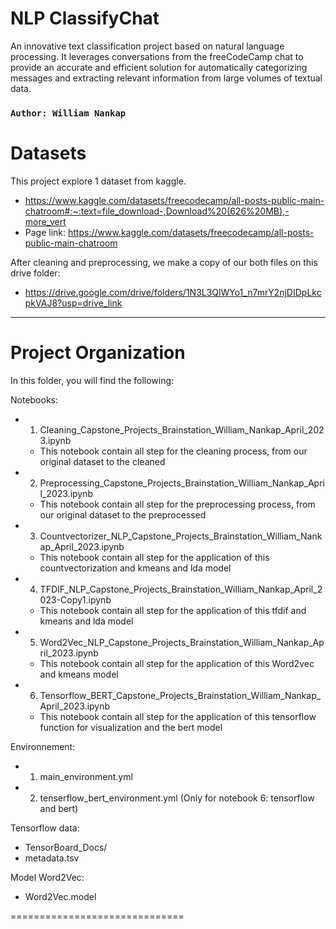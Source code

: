 # NLP ClassifyChat

An innovative text classification project based on natural language processing. It leverages conversations from the freeCodeCamp chat to provide an accurate and efficient solution for automatically categorizing messages and extracting relevant information from large volumes of textual data.

### **`Author: William Nankap`**

# Datasets

This project explore 1 dataset from kaggle.
- https://www.kaggle.com/datasets/freecodecamp/all-posts-public-main-chatroom#:~:text=file_download-,Download%20(626%20MB),-more_vert
- Page link: https://www.kaggle.com/datasets/freecodecamp/all-posts-public-main-chatroom 

After cleaning and preprocessing, we make a copy of our both files on this drive folder:

- https://drive.google.com/drive/folders/1N3L3QlWYo1_n7mrY2njDIDpLkcpkVAJ8?usp=drive_link

--------------------------------------- 

# Project Organization
In this folder, you will find the following:

Notebooks:
- 1. Cleaning_Capstone_Projects_Brainstation_William_Nankap_April_2023.ipynb
    - This notebook contain all step for the cleaning process, from our original dataset to the cleaned
- 2. Preprocessing_Capstone_Projects_Brainstation_William_Nankap_April_2023.ipynb
    - This notebook contain all step for the preprocessing process, from our original dataset to the preprocessed
- 3. Countvectorizer_NLP_Capstone_Projects_Brainstation_William_Nankap_April_2023.ipynb
    - This notebook contain all step for the application of this countvectorization and kmeans and lda model
- 4. TFDIF_NLP_Capstone_Projects_Brainstation_William_Nankap_April_2023-Copy1.ipynb
    - This notebook contain all step for the application of this tfdif and kmeans and lda model
- 5. Word2Vec_NLP_Capstone_Projects_Brainstation_William_Nankap_April_2023.ipynb
    - This notebook contain all step for the application of this Word2vec and kmeans model
- 6. Tensorflow_BERT_Capstone_Projects_Brainstation_William_Nankap_April_2023.ipynb
    - This notebook contain all step for the application of this tensorflow function for visualization and the bert model

Environnement:
- 1. main_environment.yml
- 2. tenserflow_bert_environment.yml (Only for notebook 6: tensorflow and bert)

Tensorflow data:
- TensorBoard_Docs/
- metadata.tsv

Model Word2Vec:
- Word2Vec.model

==============================